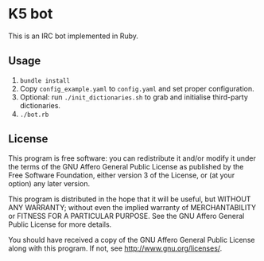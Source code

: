 K5 bot
================================

This is an IRC bot implemented in Ruby.

Usage
--------------------------------
1. `bundle install`
2. Copy `config_example.yaml` to `config.yaml` and set proper configuration.
3. Optional: run `./init_dictionaries.sh` to grab and initialise third-party dictionaries.
4. `./bot.rb`

License
--------------------------------
This program is free software: you can redistribute it and/or modify
it under the terms of the GNU Affero General Public License as
published by the Free Software Foundation, either version 3 of the
License, or (at your option) any later version.

This program is distributed in the hope that it will be useful,
but WITHOUT ANY WARRANTY; without even the implied warranty of
MERCHANTABILITY or FITNESS FOR A PARTICULAR PURPOSE.  See the
GNU Affero General Public License for more details.

You should have received a copy of the GNU Affero General Public License
along with this program. If not, see <http://www.gnu.org/licenses/>.
